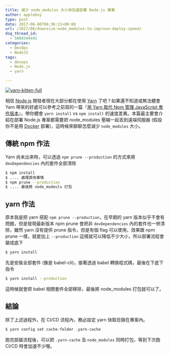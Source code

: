 ```yaml
---
title: 減少 node_modules 大小來加速部署 Node.js 專案
author: appleboy
type: post
date: 2017-06-06T06:36:21+00:00
url: /2017/06/downsize-node_modules-to-improve-deploy-speed/
dsq_thread_id:
  - 5884344441
categories:
  - DevOps
  - NodeJS
tags:
  - devops
  - Node.js
  - yarn

---
```

[<img src="https://i1.wp.com/c7.staticflickr.com/6/5712/29998255630_b40ff9df74_z.jpg?w=840&#038;ssl=1" alt="yarn-kitten-full" data-recalc-dims="1" />][1]

相信 [Node.js][2] 開發者現在大部分都在使用 [Yarn][3] 了吧？如果還不知道或無法體會 Yarn 帶來的好處可以參考之前寫的一篇『[用 Yarn 取代 Npm 管理 JavaScript 套件版本][3]』，帶你體會 `yarn install` vs `npm install` 的速度差異。本篇最主要會介紹在部署 Node.js 專案都需要把 node_modules 壓縮一起丟到遠端伺服器 (假設你不是用 [Docker][4] 部署)，這時候來聊聊怎麼減少 `node_modules` 大小。

<!--more-->

## 傳統 npm 作法

Yarn 尚未出來時，可以透過 `npm prune --production` 的方式來將 `devDependencies` 內的套件全部清除

```bash
$ npm install
$ .... 處理其他事情
$ npm prune --production
$ .... 最後將 node_modeuls 打包
```

## yarn 作法

原本我是把 yarn 搭配 `npm prune --production`，在早期的 yarn 版本似乎不會有問題，但是發現最新版本 npm prune 會把非 `devDependencies` 內的套件也一併清除，雖然 yarn 沒有提供 prune 指令，但是有個 flag 可以使用，效果跟 npm prune 一樣，就是加上 `--production` 這樣就可以降低不少大小，所以部署流程會變成底下

```bash
$ yarn install
```

先是安裝全部套件 (像是 babel-cli)，接著透過 babel 轉換程式碼，最後在下底下指令

```bash
$ yarn install --production
```

這時候就會把 babel 相關套件全部移除，最後將 node_modules 打包就可以了。

## 結論

除了上述過程外，在 CI/CD 流程內，務必設定 yarn 快取目錄在專案內。

```bash
$ yarn config set cache-folder .yarn-cache
```

跑完部屬流程後，可以把 `.yarn-cache` 及 `node_modules` 同時打包，等到下次跑 CI/CD 時會加速不少喔。

 [1]: https://www.flickr.com/photos/appleboy/29998255630/in/dateposted-public/ "yarn-kitten-full"
 [2]: https://nodejs.org/en/
 [3]: https://yarnpkg.com
 [4]: https://www.docker.com/